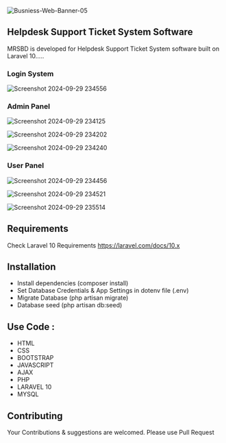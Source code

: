 ![Busniess-Web-Banner-05](https://github.com/Mostafizur008/inventory-software/assets/107453434/bf0c4eef-462d-409f-a60a-f33ab5b88779)

## Helpdesk Support Ticket System Software
MRSBD is developed for Helpdesk Support Ticket System software built on Laravel 10.....
### Login System
![Screenshot 2024-09-29 234556](https://github.com/user-attachments/assets/a5669a75-c542-4009-b66f-40a76cd1bfa5)


### Admin Panel
![Screenshot 2024-09-29 234125](https://github.com/user-attachments/assets/cbabc82c-cca2-4bf2-b56b-e5c466a701c6)

![Screenshot 2024-09-29 234202](https://github.com/user-attachments/assets/4378153a-1032-4c34-9a4e-7f69d0a54fcb)

![Screenshot 2024-09-29 234240](https://github.com/user-attachments/assets/db31daed-945a-4ac0-a057-e80c353e5c93)

### User Panel
![Screenshot 2024-09-29 234456](https://github.com/user-attachments/assets/73896c55-c3cc-4930-83ba-19f4bbe27f09)

![Screenshot 2024-09-29 234521](https://github.com/user-attachments/assets/a8c4a04d-e5f2-4156-abb6-690c413d5edb)

![Screenshot 2024-09-29 235514](https://github.com/user-attachments/assets/39d5c2c4-54ac-4af0-bb7a-375399109ce8)


## Requirements
Check Laravel 10 Requirements https://laravel.com/docs/10.x

## Installation
- Install dependencies (composer install)<br>
- Set Database Credentials & App Settings in dotenv file (.env)<br>
- Migrate Database (php artisan migrate)<br>
- Database seed (php artisan db:seed)


## Use Code : 
- HTML<br>
- CSS<br>
- BOOTSTRAP<br>
- JAVASCRIPT<br>
- AJAX<br>
- PHP<br>
- LARAVEL 10<br>
- MYSQL

## Contributing
Your Contributions & suggestions are welcomed. Please use Pull Request

